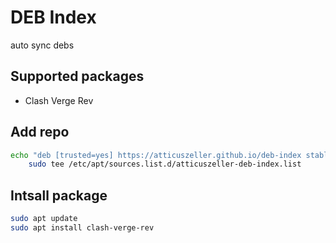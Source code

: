 # DEB Index

auto sync debs 

## Supported packages

- Clash Verge Rev

## Add repo

```bash
echo "deb [trusted=yes] https://atticuszeller.github.io/deb-index stable main" | \
    sudo tee /etc/apt/sources.list.d/atticuszeller-deb-index.list
```
## Intsall package
```bash
sudo apt update
sudo apt install clash-verge-rev
```

